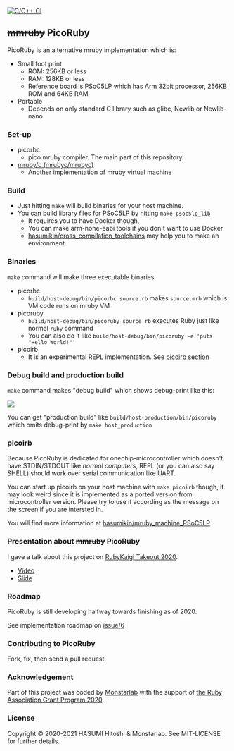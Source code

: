 [![C/C++ CI](https://github.com/hasumikin/picoruby/actions/workflows/c-cpp.yml/badge.svg)](https://github.com/hasumikin/picoruby/actions/workflows/c-cpp.yml)

## ~~mmruby~~ PicoRuby

PicoRuby is an alternative mruby implementation which is:

- Small foot print
  - ROM: 256KB or less
  - RAM: 128KB or less
  - Reference board is PSoC5LP which has Arm 32bit processor, 256KB ROM and 64KB RAM
- Portable
  - Depends on only standard C library such as glibc, Newlib or Newlib-nano

### Set-up

- picorbc
  - pico mruby compiler. The main part of this repository
- [mruby/c (mrubyc/mrubyc)](https://github.com/mrubyc/mrubyc)
  - Another implementation of mruby virtual machine

### Build

- Just hitting `make` will build binaries for your host machine.
- You can build library files for PSoC5LP by hitting `make psoc5lp_lib`
  - It requires you to have Docker though,
  - You can make arm-none-eabi tools if you don't want to use Docker
  - [hasumikin/cross_compilation_toolchains](https://github.com/hasumikin/cross_compilation_toolchains) may help you to make an environment

### Binaries

`make` command will make three executable binaries

- picorbc
  - `build/host-debug/bin/picorbc source.rb` makes `source.mrb` which is VM code runs on mruby VM
- picoruby
  - `build/host-debug/bin/picoruby source.rb` executes Ruby just like normal `ruby` command
  - You can also do it like `build/host-debug/bin/picoruby -e 'puts "Hello World!"'`
- picoirb
  - It is an experimental REPL implementation. See [picoirb section](#picoirb)

### Debug build and production build

`make` command makes "debug build" which shows debug-print like this:

![](https://raw.githubusercontent.com/hasumikin/picoruby/master/docs/images/debug-print.png)

You can get "production build" like `build/host-production/bin/picoruby` which omits debug-print by `make host_production`

### picoirb<a name="picoirb"></a>

Because PicoRuby is dedicated for onechip-microcontroller which doesn't have STDIN/STDOUT like *normal computers*, REPL (or you can also say SHELL) should work over serial communication like UART.

You can start up picoirb on your host machine with `make picoirb` though, it may look weird since it is implemented as a ported version from microcontroller version.
Please try to use it according as the message on the screen if you are intersted in.

You will find more information at [hasumikin/mruby_machine_PSoC5LP](https://github.com/hasumikin/mruby_machine_PSoC5LP)

### Presentation about ~~mmruby~~ PicoRuby

I gave a talk about this project on [RubyKaigi Takeout 2020](https://rubykaigi.org/2020-takeout).

- [Video](https://youtu.be/kDOf_tZKlLU)
- [Slide](https://slide.rabbit-shocker.org/authors/hasumikin/RubyKaigiTakeout2020/)

### Roadmap

PicoRuby is still developing halfway towards finishing as of 2020.

See implementation roadmap on [issue/6](https://github.com/hasumikin/picoruby/issues/6)

### Contributing to PicoRuby

Fork, fix, then send a pull request.

### Acknowledgement

Part of this project was coded by [Monstarlab](https://monstar-lab.com/) with the support of [the Ruby Association Grant Program 2020](https://www.ruby.or.jp/en/news/20201022).

### License

Copyright © 2020-2021 HASUMI Hitoshi & Monstarlab. See MIT-LICENSE for further details.
